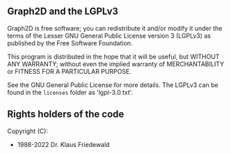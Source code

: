 ## Graph2D and the LGPLv3 ##

Graph2D is free software; you can redistribute it and/or modify it under the terms of the Lesser GNU General Public License version 3 (LGPLv3) as published by the Free Software Foundation.

This program is distributed in the hope that it will be useful, but WITHOUT ANY WARRANTY; without even the implied warranty of MERCHANTABILITY or FITNESS FOR A PARTICULAR PURPOSE.

See the GNU General Public License for more details. The LGPLv3 can be found in the `licenses` folder as 'lgpl-3.0.txt'.


## Rights holders of the code ##

Copyright (C): 

- 1988-2022 Dr. Klaus Friedewald